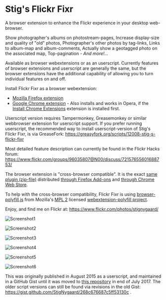 # Stig's Flickr Fixr

A browser extension to enhance the Flickr experience in your desktop web-browser.

Show photographer's albums on photostream-pages, Increase display-size and quality of "old" photos, Photographer's other photos by tag-links, Links to album-map and album-comments, Actually show a geotagged photo on the associated map, Top-pagination - _And more!..._

Available as browser webextensions or as an userscript. Currently features of browser extensions and userscript are generally the same, but the browser extensions have the additional capability of allowing you to turn individual features on and off.
 
Install Flickr Fixr as a browser webextension:
* [Mozilla Firefox extension](https://addons.mozilla.org/firefox/addon/flickr-fixr?src=external-github)
* [Google Chrome extension](https://chrome.google.com/webstore/detail/flickr-fixr/ledhkkpililplmmfcfnhkgifmcnboonb) - Also installs and works in Opera, if the [Install Chrome Extensions](https://addons.opera.com/extensions/details/install-chrome-extensions/) extension is installed first.

Userscript version requires Tampermonkey, Greasemonkey or similar webbrowser extension for userscript support. If you prefer running userscript, the recommended way to install userscript-version of Stig's Flickr Fixr, is via GreaseFork: https://greasyfork.org/scripts/12008-stig-s-flickr-fixr

Most detailed feature description can currently be found in the Flickr Hacks forum: https://www.flickr.com/groups/96035807@N00/discuss/72157655601688753/

The browser extension is "cross-browser compatible". It is the exact [same plugin (zip-file)](https://github.com/StigNygaard/Stigs_Flickr_Fixr/releases) distributed [through Firefox Add-ons](https://addons.mozilla.org/firefox/addon/flickr-fixr?src=external-github) and [through Chrome Web Store](https://chrome.google.com/webstore/detail/flickr-fixr/ledhkkpililplmmfcfnhkgifmcnboonb). 

To help with the cross-browser compatibility, Flickr Fixr is using [browser-polyfill.js](https://github.com/StigNygaard/Stigs_Flickr_Fixr/tree/master/lib/mozilla) from Mozilla's [MPL 2](https://raw.githubusercontent.com/StigNygaard/Stigs_Flickr_Fixr/master/lib/mozilla/LICENSE) licensed [webextension-polyfill project](https://github.com/mozilla/webextension-polyfill).

Enjoy, and find me on Flickr at: https://www.flickr.com/photos/stignygaard/

![Screenshot1](https://farm5.staticflickr.com/4849/32276158568_9d9850ba00_z.jpg)

![Screenshot2](https://farm6.staticflickr.com/5831/20952174156_224096cb38_z.jpg)
 
![Screenshot3](https://farm1.staticflickr.com/647/20735265579_4b5438534d_z.jpg)
 
![Screenshot4](https://c2.staticflickr.com/6/5792/23292293241_0ac027074b_z.jpg)
 
![Screenshot5](https://c2.staticflickr.com/2/1464/24542608253_4668534b77_z.jpg)
 
![Screenshot6](https://c1.staticflickr.com/5/4323/35889673300_b36f445f4b_z.jpg)
 
This was originally published in August 2015 as a userscript, and maintained in a GitHub Gist until it was moved to [this repository](https://github.com/StigNygaard/Stigs_Flickr_Fixr) in end of July 2017. The older script versions can still be found via revisions in the old Gist: https://gist.github.com/StigNygaard/268c676687c5ff53130c .